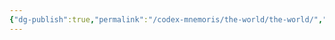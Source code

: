 ```yaml
---
{"dg-publish":true,"permalink":"/codex-mnemoris/the-world/the-world/","created":"2025-09-13T15:13:36.934+03:00","updated":"2025-09-13T15:14:05.096+03:00"}
---
```


